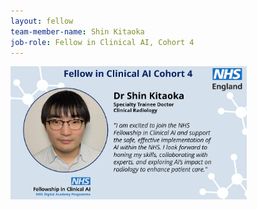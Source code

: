```yaml
---
layout: fellow
team-member-name: Shin Kitaoka
job-role: Fellow in Clinical AI, Cohort 4
---
```

<img src="/images/fellow/card/shin-kitaoka-quote.jpg" alt="Alt text" style="width:75%;">